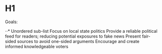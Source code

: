# H1
Goals:

⋅⋅* Unordered sub-list
Focus on local state politics
Provide a reliable political feed for readers; reducing potential exposures to fake news
Present fair-sided sources to avoid one-sided arguments
Encourage and create informed knowledgeable voters
